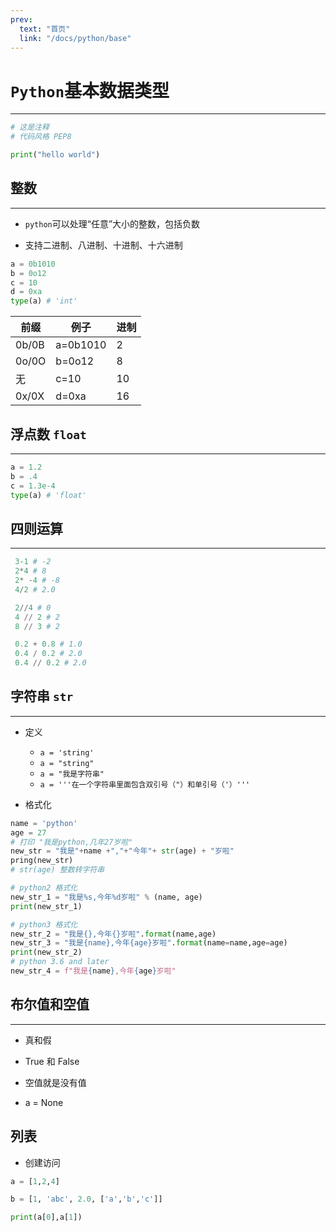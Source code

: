 ```yaml
---
prev:
  text: "首页"
  link: "/docs/python/base"
---
```


# `Python`基本数据类型

---

```python
# 这是注释
# 代码风格 PEP8

print("hello world")

```

## 整数

---

- `python`可以处理“任意”大小的整数，包括负数

- 支持二进制、八进制、十进制、十六进制

```python
a = 0b1010
b = 0o12
c = 10
d = 0xa
type(a) # 'int'
```

| 前缀  | 例子     | 进制 |
| ----- | -------- | ---- |
| 0b/0B | a=0b1010 | 2    |
| 0o/0O | b=0o12   | 8    |
| 无    | c=10     | 10   |
| 0x/0X | d=0xa    | 16   |

## 浮点数 `float`

---

```python
a = 1.2
b = .4
c = 1.3e-4
type(a) # 'float'
```

## 四则运算

---

```python
 3-1 # -2
 2*4 # 8
 2* -4 # -8
 4/2 # 2.0

 2//4 # 0
 4 // 2 # 2
 8 // 3 # 2

 0.2 + 0.8 # 1.0
 0.4 / 0.2 # 2.0
 0.4 // 0.2 # 2.0

```

## 字符串 `str`

---

- 定义

  - `a = 'string'`
  - `a = "string"`
  - `a = "我是字符串"`
  - `a = '''在一个字符串里面包含双引号（"）和单引号（'）'''`

- 格式化

```python
name = 'python'
age = 27
# 打印 "我是python,几年27岁啦"
new_str = "我是"+name +","+"今年"+ str(age) + "岁啦"
pring(new_str)
# str(age) 整数转字符串

# python2 格式化
new_str_1 = "我是%s,今年%d岁啦" % (name, age)
print(new_str_1)

# python3 格式化
new_str_2 = "我是{},今年{}岁啦".format(name,age)
new_str_3 = "我是{name},今年{age}岁啦".format(name=name,age=age)
print(new_str_2)
# python 3.6 and later
new_str_4 = f"我是{name},今年{age}岁啦"
```

## 布尔值和空值

---

- 真和假
- True 和 False

- 空值就是没有值
- a = None

## 列表

- 创建访问

```python
a = [1,2,4]

b = [1, 'abc', 2.0, ['a','b','c']]

print(a[0],a[1])

```

